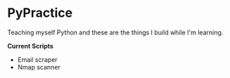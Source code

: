 # PyPractice
Teaching myself Python and these are the things I build while I'm learning.

**Current Scripts**

*   Email scraper
*   Nmap scanner